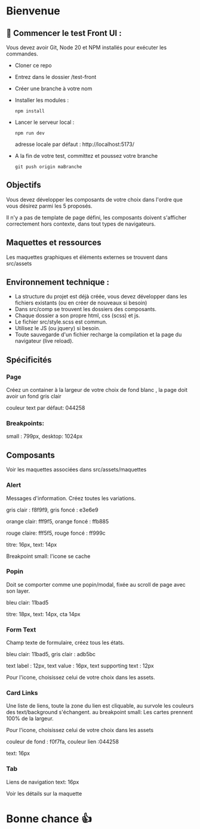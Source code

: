 # Bienvenue

## 🚀 Commencer le test Front UI :

Vous devez avoir Git, Node 20 et NPM installés pour exécuter les commandes.

- Cloner ce repo
- Entrez dans le dossier /test-front
- Créer une branche à votre nom
- Installer les modules :
  ```
  npm install
  ```
- Lancer le serveur local :

  ```
  npm run dev
  ```

  adresse locale par défaut : http://localhost:5173/

- A la fin de votre test, committez et poussez votre branche
  ```
  git push origin maBranche
  ```

## Objectifs

Vous devez développer les composants de votre choix dans l'ordre que vous désirez parmi les 5 proposés.

Il n'y a pas de template de page défini, les composants doivent s'afficher correctement hors contexte, dans tout types de navigateurs.

## Maquettes et ressources

Les maquettes graphiques et éléments externes se trouvent dans src/assets

## Environnement technique :

- La structure du projet est déjà créée, vous devez développer dans les fichiers existants (ou en créer de nouveaux si besoin)
- Dans src/comp se trouvent les dossiers des composants.
- Chaque dossier a son propre html, css (scss) et js.
- Le fichier src/style.scss est commun.
- Utilisez le JS (ou jquery) si besoin.
- Toute sauvegarde d'un fichier recharge la compilation et la page du navigateur (live reload).

## Spécificités

### Page

Créez un container à la largeur de votre choix de fond blanc , la page doit avoir un fond gris clair

couleur text par défaut: 044258

### Breakpoints:

small : 799px, desktop: 1024px

## Composants

Voir les maquettes associées dans src/assets/maquettes

### Alert

Messages d'information. Créez toutes les variations.

gris clair : f8f9f9, gris foncé : e3e6e9

orange clair: fff9f5, orange foncé : ffb885

rouge claire: fff5f5, rouge foncé : ff999c

titre: 16px, text: 14px

Breakpoint small: l'icone se cache

### Popin

Doit se comporter comme une popin/modal, fixée au scroll de page avec son layer.

bleu clair: 11bad5

titre: 18px, text: 14px, cta 14px

### Form Text

Champ texte de formulaire, créez tous les états.

bleu clair: 11bad5, gris clair : adb5bc

text label : 12px,
text value : 16px,
text supporting text : 12px

Pour l'icone, choisissez celui de votre choix dans les assets.

### Card Links

Une liste de liens, toute la zone du lien est cliquable, au survole les couleurs des text/background s'échangent. au breakpoint small: Les cartes prennent 100% de la largeur.

Pour l'icone, choisissez celui de votre choix dans les assets

couleur de fond : f0f7fa,
couleur lien :044258

text: 16px

### Tab

Liens de navigation
text: 16px

Voir les détails sur la maquette

# Bonne chance 👍
